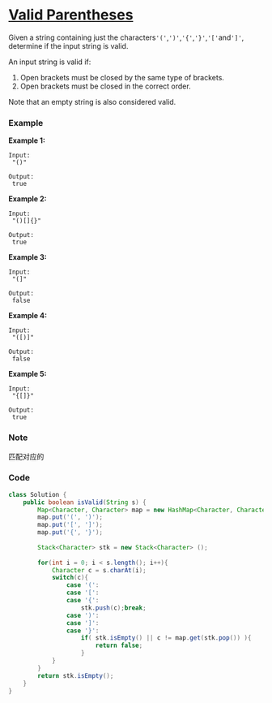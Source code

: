 # [Valid Parentheses](https://leetcode.com/problems/valid-parentheses/description/)

Given a string containing just the characters`'('`,`')'`,`'{'`,`'}'`,`'['`and`']'`, determine if the input string is valid.

An input string is valid if:

1. Open brackets must be closed by the same type of brackets.
2. Open brackets must be closed in the correct order.

Note that an empty string is also considered valid.

### **Example**

**Example 1:**

```
Input:
 "()"

Output:
 true
```

**Example 2:**

```
Input:
 "()[]{}"

Output:
 true
```

**Example 3:**

```
Input:
 "(]"

Output:
 false
```

**Example 4:**

```
Input:
 "([)]"

Output:
 false
```

**Example 5:**

```
Input:
 "{[]}"

Output:
 true
```

### Note

匹配对应的

### Code

```java
class Solution {
    public boolean isValid(String s) {
        Map<Character, Character> map = new HashMap<Character, Character>();
        map.put('(', ')');
        map.put('[', ']');
        map.put('{', '}');
        
        Stack<Character> stk = new Stack<Character> ();
        
        for(int i = 0; i < s.length(); i++){
            Character c = s.charAt(i);
            switch(c){
                case '(':
                case '[':
                case '{':
                    stk.push(c);break;
                case ')':
                case ']':
                case '}':
                    if( stk.isEmpty() || c != map.get(stk.pop()) ){
                        return false;
                    }
            }
        }
        return stk.isEmpty();
    }
}
```



